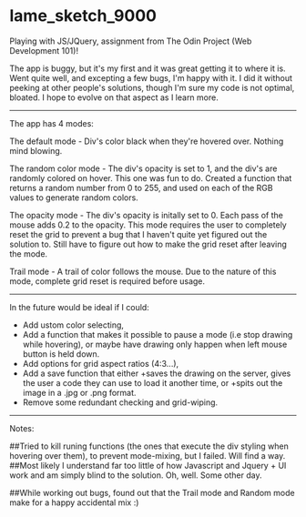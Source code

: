 # lame_sketch_9000
Playing with JS/JQuery, assignment from The Odin Project (Web Development 101)!


The app is buggy, but it's my first and it was great getting it to where it is. Went quite well, and excepting a few bugs, I'm happy with it. I did it without peeking at other people's solutions, though I'm sure my code is not optimal, bloated. I hope to evolve on that aspect as I learn more.


*****************

The app has 4 modes:

The default mode - Div's color black when they're hovered over. Nothing mind blowing.

The random color mode - The div's opacity is set to 1, and the div's are randomly colored on hover. This one was fun to do. Created a function that returns a random number from 0 to 255, and used on each of the RGB values to generate random colors.

The opacity mode - The div's opacity is initally set to 0. Each pass of the mouse adds 0.2 to the opacity. This mode requires the user to completely reset the grid to prevent a bug that I haven't quite yet figured out the solution to. Still have to figure out how to make the grid reset after leaving the mode.

Trail mode - A trail of color follows the mouse. Due to the nature of this mode, complete grid reset is required before usage.

*****************

In the future would be ideal if I could:

- Add ustom color selecting,
- Add a function that makes it possible to pause a mode (i.e stop drawing while hovering), or maybe have drawing only happen when left mouse button is held down. 
- Add options for grid aspect ratios (4:3...),
- Add a save function that either
	+saves the drawing on the server, gives the user a code they can use to load it another time,
	or
	+spits out the image in a .jpg or .png format.
- Remove some redundant checking and grid-wiping.

******************


Notes:

##Tried to kill runing functions (the ones that execute the div styling when hovering over them), to prevent mode-mixing, but I failed. Will find a way.
##Most likely I understand far too little of how Javascript and Jquery + UI work and am simply blind to the solution. Oh, well. Some other day.

##While working out bugs, found out that the Trail mode and Random mode make for a happy accidental mix :)
